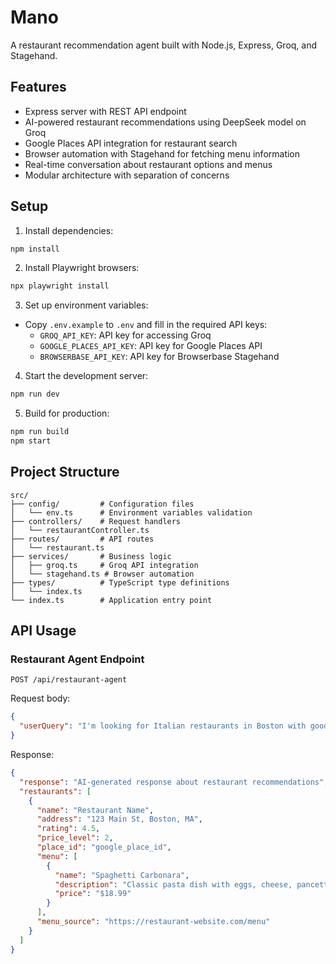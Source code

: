 # Mano

A restaurant recommendation agent built with Node.js, Express, Groq, and Stagehand.

## Features

- Express server with REST API endpoint
- AI-powered restaurant recommendations using DeepSeek model on Groq
- Google Places API integration for restaurant search
- Browser automation with Stagehand for fetching menu information
- Real-time conversation about restaurant options and menus
- Modular architecture with separation of concerns

## Setup

1. Install dependencies:
```bash
npm install
```

2. Install Playwright browsers:
```bash
npx playwright install
```

3. Set up environment variables:
- Copy `.env.example` to `.env` and fill in the required API keys:
  - `GROQ_API_KEY`: API key for accessing Groq
  - `GOOGLE_PLACES_API_KEY`: API key for Google Places API
  - `BROWSERBASE_API_KEY`: API key for Browserbase Stagehand

4. Start the development server:
```bash
npm run dev
```

5. Build for production:
```bash
npm run build
npm start
```

## Project Structure

```
src/
├── config/         # Configuration files
│   └── env.ts      # Environment variables validation
├── controllers/    # Request handlers
│   └── restaurantController.ts
├── routes/         # API routes
│   └── restaurant.ts
├── services/       # Business logic
│   ├── groq.ts     # Groq API integration
│   └── stagehand.ts # Browser automation
├── types/          # TypeScript type definitions
│   └── index.ts
└── index.ts        # Application entry point
```

## API Usage

### Restaurant Agent Endpoint

`POST /api/restaurant-agent`

Request body:
```json
{
  "userQuery": "I'm looking for Italian restaurants in Boston with good pasta options"
}
```

Response:
```json
{
  "response": "AI-generated response about restaurant recommendations",
  "restaurants": [
    {
      "name": "Restaurant Name",
      "address": "123 Main St, Boston, MA",
      "rating": 4.5,
      "price_level": 2,
      "place_id": "google_place_id",
      "menu": [
        {
          "name": "Spaghetti Carbonara",
          "description": "Classic pasta dish with eggs, cheese, pancetta, and pepper",
          "price": "$18.99"
        }
      ],
      "menu_source": "https://restaurant-website.com/menu"
    }
  ]
}
```